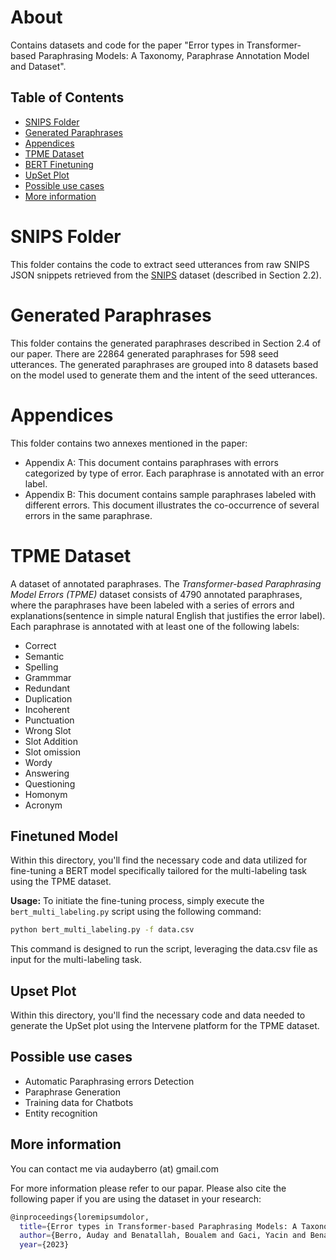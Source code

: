 # About
Contains datasets and code for the paper "Error types in Transformer-based Paraphrasing Models: A Taxonomy, Paraphrase Annotation Model and Dataset". 

## Table of Contents
- [SNIPS Folder](#snips-folder)
- [Generated Paraphrases](#generated-paraphrases)
- [Appendices](#appendices)
- [TPME Dataset](#tpme-dataset)
- [BERT Finetuning](#finetuned-model)
- [UpSet Plot](#upset-plot)
- [Possible use cases](#possible-use-cases)
- [More information](#more-information)

# SNIPS Folder
This folder contains the code to extract seed utterances from raw SNIPS JSON snippets retrieved from the [SNIPS][snips] dataset (described in Section 2.2).

# Generated Paraphrases
This folder contains the generated paraphrases described in Section 2.4 of our paper. There are 22864 generated paraphrases for 598 seed utterances. The generated paraphrases are grouped into 8 datasets based on the model used to generate them and the intent of the seed utterances.

# Appendices
This folder contains two annexes mentioned in the paper:
- Appendix A: This document contains paraphrases with errors categorized by type of error. Each paraphrase is annotated with an error label.
- Appendix B: This document contains sample paraphrases labeled with different errors. This document illustrates the co-occurrence of several errors in the same paraphrase.

# TPME Dataset
A dataset of annotated paraphrases. The *Transformer-based Paraphrasing Model Errors (TPME)* dataset consists of 4790 annotated paraphrases, where the paraphrases have been labeled with a series of errors and explanations(sentence in simple natural English that justifies the error label). Each paraphrase is annotated with at least one of the following labels:
- Correct
- Semantic
- Spelling
- Grammmar
- Redundant
- Duplication
- Incoherent
- Punctuation
- Wrong Slot
- Slot Addition
- Slot omission
- Wordy
- Answering
- Questioning
- Homonym
- Acronym

## Finetuned Model
Within this directory, you'll find the necessary code and data utilized for fine-tuning a BERT model specifically tailored for the multi-labeling task using the TPME dataset.

**Usage:**
To initiate the fine-tuning process, simply execute the `bert_multi_labeling.py` script using the following command:

```bash
python bert_multi_labeling.py -f data.csv
```
This command is designed to run the script, leveraging the data.csv file as input for the multi-labeling task.

## Upset Plot
Within this directory, you'll find the necessary code and data needed to generate the UpSet plot using the Intervene platform for the TPME dataset.

## Possible use cases
- Automatic Paraphrasing errors Detection
- Paraphrase Generation
- Training data for Chatbots
- Entity recognition


## More information
You can contact me via audayberro (at) gmail.com

For more information please refer to our papar. Please also cite the following paper if you are using the dataset in your research:

```sh
@inproceedings{loremipsumdolor,
  title={Error types in Transformer-based Paraphrasing Models: A Taxonomy, Paraphrase Annotation Model and Dataset},
  author={Berro, Auday and Benatallah, Boualem and Gaci, Yacin and Benabdeslem, Khalid},
  year={2023}
```

[snips]: <https://github.com/snipsco/snips-nlu>
